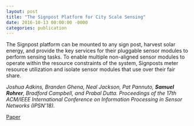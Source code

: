 ```yaml
---
layout: post
title: "The Signpost Platform for City Scale Sensing"
date: 2016-10-13 00:00:00 -0000
categories: publication
---
```


The Signpost platform can be mounted to any sign post, harvest solar energy,
and provide the key services for their pluggable sensor modules to perform
sensing tasks. To enable multiple non-aligned sensor modules to operate within
the resource constraints of the system, Signposts meter resource utilization
and isolate sensor modules that use over their fair share.

_Joshua Adkins, Branden Ghena, Neal Jackson, Pat Pannuto, **Samuel Rohrer**,
Bradford Campbell, and Prabal Dutta._
_Proceedings of the 17th ACM/IEEE International Conference on Information
Processing in Sensor Networks (IPSN’18)._

[Paper][paper]

[paper]: https://arxiv.org/abs/1802.07805
